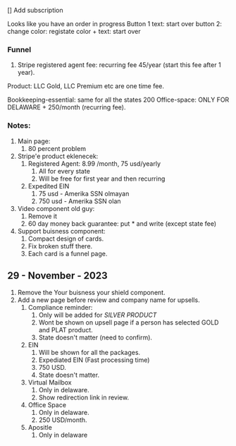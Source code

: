 [] Add subscription

Looks like you have an order in progress
Button 1 text: start over
button 2: change color: registate color + text: start over


### Funnel
1. Stripe registered agent fee: recurring fee 45/year (start this fee after 1 year).

Product: LLC Gold, LLC Premium etc are one time fee.

Bookkeeping-essential: same for all the states 200
Office-space:  ONLY FOR DELAWARE + 250/month (recurring fee).


### Notes:
1. Main page:
   1. 80 percent problem
2. Stripe'e product eklenecek: 
   1. Registered Agent: 8.99 /month, 75 usd/yearly
      1. All for every state
      2. Will be free for first year and then recurring 
   2. Expedited EIN 
      1. 75 usd - Amerika  SSN olmayan
      2. 750 usd - Amerika SSN olan
3. Video component old guy:
    1. Remove it 
    2. 60 day money back guarantee: put * and write (except state fee)
4. Support buisness component:
   1. Compact design of cards. 
   2. Fix broken stuff there.
   3. Each card is a funnel page.


## 29 - November - 2023 

1. Remove the Your buisness your shield component.
2. Add a new page before review and company name for upsells. 
   1. Compliance reminder:
      1. Only will be added for *SILVER PRODUCT*
      2. Wont be shown on upsell page if a person has selected GOLD and PLAT product.
      3. State doesn't matter (need to confirm).
   2. EIN 
      1. Will be shown for all the packages.
      2. Expediated EIN (Fast processing time)
      3. 750 USD. 
      4. State doesn't matter.
   3. Virtual Mailbox 
      1. Only in delaware.
      2. Show redirection link in review.
   4. Office Space
      1. Only in delaware.
      2. 250 USD/month.
   5. Apositle
      1. Only in delaware


